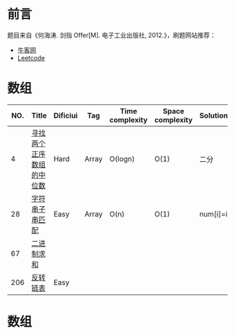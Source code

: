 # 前言

题目来自《何海涛. 剑指 Offer[M]. 电子工业出版社, 2012.》，刷题网站推荐：

- [牛客网](https://www.nowcoder.com/ta/coding-interviews?from=cyc_github)
- [Leetcode](https://leetcode-cn.com/problemset/lcof/)

# 数组


| NO.|Title|Dificiui|Tag|Time complexity|Space complexity|Solution|company|
|---|-----|--------|----|----------|---|-----|----|
|4| [寻找两个正序数组的中位数](4.%20寻找两个正序数组的中位数.md)|Hard|Array|O(logn)|O(1)|二分|didi|
|28| [字符串子串匹配](28.%20实现strStr().md)|Easy|Array|O(n)|O(1)|num[i]=i||
|67| [二进制求和](67.%20实现strStr().md)
|206|[反转链表](206.%20反转链表.md)|Easy|||||

# 数组